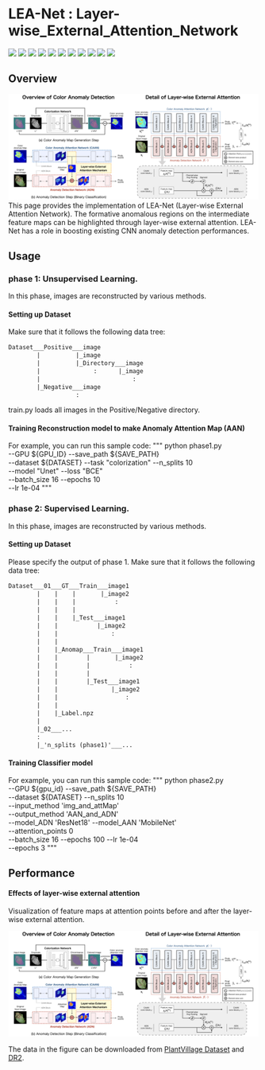 # LEA-Net : Layer-wise_External_Attention_Network

<!-- Badges -->
<p>
    <img src="https://img.shields.io/badge/LEA_Net-1.0-FFF.svg?style=flat">
    <img src="https://img.shields.io/badge/Python-3.8.12-3776AB.svg?style=flat&logo=Python">
    <img src="https://img.shields.io/badge/TensorFlow-2.4.1-FF6F00.svg?style=flat&logo=TensorFlow">
    <img src="https://img.shields.io/badge/TF_addons-0.14.0-FF6F00.svg?style=flat">
    <img src="https://img.shields.io/badge/Keras-2.3.1-D00000.svg?style=flat&logo=Keras">
    <img src="https://img.shields.io/badge/NumPy-1.19.5-013243.svg?style=flat&logo=NumPy">
    <img src="https://img.shields.io/badge/OpenCV-4.5.3.56-5C3EE8.svg?style=flat&logo=OpenCV">
    <img src="https://img.shields.io/badge/pandas-1.3.3-150458.svg?style=flat&logo=pandas">
    <img src="https://img.shields.io/badge/Pillow-8.4.0-000000.svg?style=flat">
    <img src="https://img.shields.io/badge/scikit_image-0.18.3-F7931E.svg?style=flat">
    <img src="https://img.shields.io/badge/scikit_learn-0.24.2-F7931E.svg?style=flat&logo=scikit-learn">
</p>

## Overview
<div align="center">
    <img src="README_Figures/Overview_LEA-Net.png">
</div>
This page provides the implementation of LEA-Net (Layer-wise External Attention Network). The formative anomalous regions on the intermediate feature maps can be highlighted through layer-wise external attention. LEA-Net has a role in boosting existing CNN anomaly detection performances.

## Usage
### phase 1: Unsupervised Learning.
In this phase, images are reconstructed by various methods.
#### Setting up Dataset
Make sure that it follows the following data tree:
```
Dataset___Positive___image
        |          |_image
        |          |_Directory___image
        |               :      |_image
        |                          :
        |_Negative___image
                   :
```
train.py loads all images in the Positive/Negative directory.

#### Training Reconstruction model to make Anomaly Attention Map (AAN)
For example, you can run this sample code:
"""
python phase1.py \
--GPU ${GPU_ID} --save_path ${SAVE_PATH} \
--dataset ${DATASET}  --task "colorization" --n_splits 10 \
--model "Unet" --loss "BCE" \
--batch_size 16 --epochs 10 \
--lr 1e-04
"""


### phase 2: Supervised Learning.
In this phase, images are reconstructed by various methods.
#### Setting up Dataset
Please specify the output of phase 1. Make sure that it follows the following data tree:
```
Dataset___01___GT___Train___image1
        |    |    |       |_image2
        |    |    |           :
        |    |    |
        |    |    |_Test___image1
        |    |           |_image2
        |    |               :
        |    |
        |    |_Anomap___Train___image1
        |    |        |       |_image2
        |    |        |           :
        |    |        |
        |    |        |_Test___image1
        |    |               |_image2
        |    |                   :
        |    |
        |    |_Label.npz
        |
        |_02___...
        :
        |_'n_splits (phase1)'___...
```
#### Training Classifier model
For example, you can run this sample code:
"""
python phase2.py \
--GPU  ${gpu_id} --save_path ${SAVE_PATH} \
--dataset ${DATASET} --n_splits 10 \
--input_method 'img_and_attMap' \
--output_method 'AAN_and_ADN' \
--model_ADN 'ResNet18' --model_AAN 'MobileNet' \
--attention_points 0 \
--batch_size 16 --epochs 100 --lr 1e-04 \
--epochs 3
"""

## Performance
#### Effects of layer-wise external attention
Visualization of feature maps at attention points before and after the layer-wise external attention.

<div align="center">
    <img src="README_Figures/Overview_LEA-Net.png">
</div>

The data in the figure can be downloaded from [PlantVillage Dataset](https://www.kaggle.com/datasets/emmarex/plantdisease) and [DR2](https://figshare.com/articles/dataset/Advancing_Bag_of_Visual_Words_Representations_for_Lesion_Classification_in_Retinal_Images/953671/3).